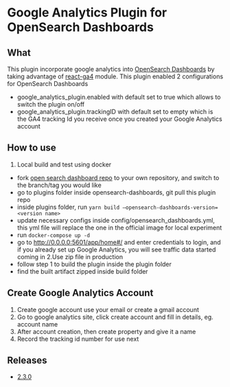 # Google Analytics Plugin for OpenSearch Dashboards

## What
This plugin incorporate google analytics into [OpenSearch Dashboards](https://github.com/opensearch-project/OpenSearch-Dashboards) by taking advantage of [react-ga4](https://github.com/PriceRunner/react-ga4) module.
This plugin enabled 2 configurations for OpenSearch Dashboards
- google_analytics_plugin.enabled with default set to true which allows to switch the plugin on/off
- google_analytics_plugin.trackingID with default set to empty which is the GA4 tracking Id you receive once you created your Google Analytics account

## How to use
1. Local build and test using docker
- fork [open search dashboard repo](https://github.com/opensearch-project/OpenSearch-Dashboards) to your own repository, and switch to the branch/tag you would like
- go to plugins folder inside opensearch-dashboards, git pull this plugin repo
- inside plugins folder, run `yarn build —opensearch-dashboards-version=<version name>`
- update necessary configs inside config/opensearch_dashboards.yml, this yml file will replace the one in the official image for local experiment
- run `docker-compose up -d`
- go to http://0.0.0.0:5601/app/home#/ and enter credentials to login, and if you already set up Google Analytics, you will see traffic data started coming in
2.Use zip file in production
- follow step 1 to build the plugin inside the plugin folder
- find the built artifact zipped inside build folder

## Create Google Analytics Account
1. Create google account use your email or create a gmail account
2. Go to google analytics site, click create account and fill in details, eg. account name
3. After account creation, then create property and give it a name
4. Record the tracking id number for use next

## Releases
- [2.3.0](https://github.com/BionIT/google-analytics-plugin/releases/tag/2.3.0)